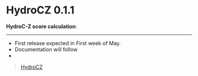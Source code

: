 # HydroCZ 0.1.1

__HydroC-Z score calculation__: 

----

* First release expected in First week of May. 
* Documentation will follow
* 
> [HydroCZ](https://github.com/UMNPmx/HydroCZ)
